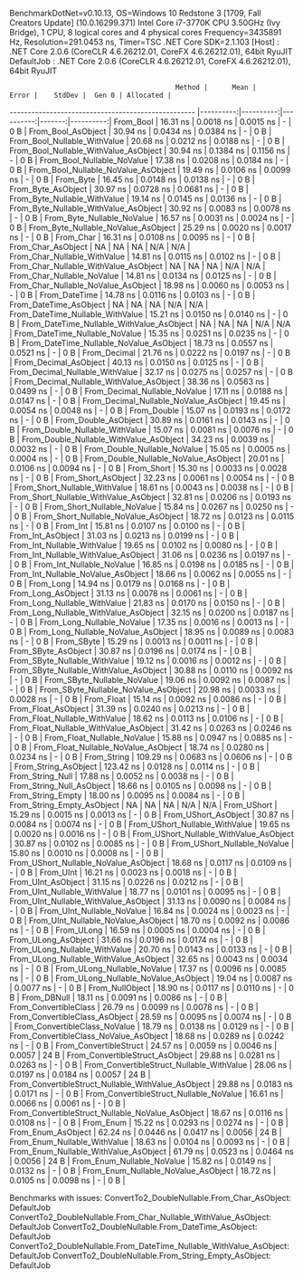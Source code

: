 
BenchmarkDotNet=v0.10.13, OS=Windows 10 Redstone 3 [1709, Fall Creators Update] (10.0.16299.371)
Intel Core i7-3770K CPU 3.50GHz (Ivy Bridge), 1 CPU, 8 logical cores and 4 physical cores
Frequency=3435891 Hz, Resolution=291.0453 ns, Timer=TSC
.NET Core SDK=2.1.103
  [Host]     : .NET Core 2.0.6 (CoreCLR 4.6.26212.01, CoreFX 4.6.26212.01), 64bit RyuJIT
  DefaultJob : .NET Core 2.0.6 (CoreCLR 4.6.26212.01, CoreFX 4.6.26212.01), 64bit RyuJIT


                                             Method |      Mean |     Error |    StdDev |  Gen 0 | Allocated |
--------------------------------------------------- |----------:|----------:|----------:|-------:|----------:|
                                          From_Bool |  16.31 ns | 0.0018 ns | 0.0015 ns |      - |       0 B |
                                 From_Bool_AsObject |  30.94 ns | 0.0434 ns | 0.0384 ns |      - |       0 B |
                       From_Bool_Nullable_WithValue |  20.68 ns | 0.0212 ns | 0.0188 ns |      - |       0 B |
              From_Bool_Nullable_WithValue_AsObject |  30.94 ns | 0.1384 ns | 0.1156 ns |      - |       0 B |
                         From_Bool_Nullable_NoValue |  17.38 ns | 0.0208 ns | 0.0184 ns |      - |       0 B |
                From_Bool_Nullable_NoValue_AsObject |  19.49 ns | 0.0106 ns | 0.0099 ns |      - |       0 B |
                                          From_Byte |  16.45 ns | 0.0148 ns | 0.0138 ns |      - |       0 B |
                                 From_Byte_AsObject |  30.97 ns | 0.0728 ns | 0.0681 ns |      - |       0 B |
                       From_Byte_Nullable_WithValue |  19.14 ns | 0.0145 ns | 0.0136 ns |      - |       0 B |
              From_Byte_Nullable_WithValue_AsObject |  30.92 ns | 0.0083 ns | 0.0078 ns |      - |       0 B |
                         From_Byte_Nullable_NoValue |  16.57 ns | 0.0031 ns | 0.0024 ns |      - |       0 B |
                From_Byte_Nullable_NoValue_AsObject |  25.29 ns | 0.0020 ns | 0.0017 ns |      - |       0 B |
                                          From_Char |  16.31 ns | 0.0108 ns | 0.0095 ns |      - |       0 B |
                                 From_Char_AsObject |        NA |        NA |        NA |    N/A |       N/A |
                       From_Char_Nullable_WithValue |  14.81 ns | 0.0115 ns | 0.0102 ns |      - |       0 B |
              From_Char_Nullable_WithValue_AsObject |        NA |        NA |        NA |    N/A |       N/A |
                         From_Char_Nullable_NoValue |  14.81 ns | 0.0134 ns | 0.0125 ns |      - |       0 B |
                From_Char_Nullable_NoValue_AsObject |  18.98 ns | 0.0060 ns | 0.0053 ns |      - |       0 B |
                                      From_DateTime |  14.78 ns | 0.0116 ns | 0.0103 ns |      - |       0 B |
                             From_DateTime_AsObject |        NA |        NA |        NA |    N/A |       N/A |
                   From_DateTime_Nullable_WithValue |  15.21 ns | 0.0150 ns | 0.0140 ns |      - |       0 B |
          From_DateTime_Nullable_WithValue_AsObject |        NA |        NA |        NA |    N/A |       N/A |
                     From_DateTime_Nullable_NoValue |  15.35 ns | 0.0251 ns | 0.0235 ns |      - |       0 B |
            From_DateTime_Nullable_NoValue_AsObject |  18.73 ns | 0.0557 ns | 0.0521 ns |      - |       0 B |
                                       From_Decimal |  21.76 ns | 0.0222 ns | 0.0197 ns |      - |       0 B |
                              From_Decimal_AsObject |  40.13 ns | 0.0150 ns | 0.0125 ns |      - |       0 B |
                    From_Decimal_Nullable_WithValue |  32.17 ns | 0.0275 ns | 0.0257 ns |      - |       0 B |
           From_Decimal_Nullable_WithValue_AsObject |  38.36 ns | 0.0563 ns | 0.0499 ns |      - |       0 B |
                      From_Decimal_Nullable_NoValue |  17.11 ns | 0.0188 ns | 0.0147 ns |      - |       0 B |
             From_Decimal_Nullable_NoValue_AsObject |  19.45 ns | 0.0054 ns | 0.0048 ns |      - |       0 B |
                                        From_Double |  15.07 ns | 0.0193 ns | 0.0172 ns |      - |       0 B |
                               From_Double_AsObject |  30.89 ns | 0.0161 ns | 0.0143 ns |      - |       0 B |
                     From_Double_Nullable_WithValue |  15.07 ns | 0.0081 ns | 0.0076 ns |      - |       0 B |
            From_Double_Nullable_WithValue_AsObject |  34.23 ns | 0.0039 ns | 0.0032 ns |      - |       0 B |
                       From_Double_Nullable_NoValue |  15.05 ns | 0.0005 ns | 0.0004 ns |      - |       0 B |
              From_Double_Nullable_NoValue_AsObject |  20.01 ns | 0.0106 ns | 0.0094 ns |      - |       0 B |
                                         From_Short |  15.30 ns | 0.0033 ns | 0.0028 ns |      - |       0 B |
                                From_Short_AsObject |  32.23 ns | 0.0061 ns | 0.0054 ns |      - |       0 B |
                      From_Short_Nullable_WithValue |  18.61 ns | 0.0043 ns | 0.0038 ns |      - |       0 B |
             From_Short_Nullable_WithValue_AsObject |  32.81 ns | 0.0206 ns | 0.0193 ns |      - |       0 B |
                        From_Short_Nullable_NoValue |  15.84 ns | 0.0267 ns | 0.0250 ns |      - |       0 B |
               From_Short_Nullable_NoValue_AsObject |  18.72 ns | 0.0123 ns | 0.0115 ns |      - |       0 B |
                                           From_Int |  15.81 ns | 0.0107 ns | 0.0100 ns |      - |       0 B |
                                  From_Int_AsObject |  31.03 ns | 0.0213 ns | 0.0199 ns |      - |       0 B |
                        From_Int_Nullable_WithValue |  19.65 ns | 0.0102 ns | 0.0080 ns |      - |       0 B |
               From_Int_Nullable_WithValue_AsObject |  31.06 ns | 0.0236 ns | 0.0197 ns |      - |       0 B |
                          From_Int_Nullable_NoValue |  16.85 ns | 0.0198 ns | 0.0185 ns |      - |       0 B |
                 From_Int_Nullable_NoValue_AsObject |  18.66 ns | 0.0062 ns | 0.0055 ns |      - |       0 B |
                                          From_Long |  14.94 ns | 0.0179 ns | 0.0168 ns |      - |       0 B |
                                 From_Long_AsObject |  31.13 ns | 0.0078 ns | 0.0061 ns |      - |       0 B |
                       From_Long_Nullable_WithValue |  21.83 ns | 0.0170 ns | 0.0150 ns |      - |       0 B |
              From_Long_Nullable_WithValue_AsObject |  32.15 ns | 0.0200 ns | 0.0187 ns |      - |       0 B |
                         From_Long_Nullable_NoValue |  17.35 ns | 0.0016 ns | 0.0013 ns |      - |       0 B |
                From_Long_Nullable_NoValue_AsObject |  18.95 ns | 0.0089 ns | 0.0083 ns |      - |       0 B |
                                         From_SByte |  15.29 ns | 0.0013 ns | 0.0011 ns |      - |       0 B |
                                From_SByte_AsObject |  30.87 ns | 0.0196 ns | 0.0174 ns |      - |       0 B |
                      From_SByte_Nullable_WithValue |  19.12 ns | 0.0016 ns | 0.0012 ns |      - |       0 B |
             From_SByte_Nullable_WithValue_AsObject |  30.88 ns | 0.0110 ns | 0.0092 ns |      - |       0 B |
                        From_SByte_Nullable_NoValue |  19.06 ns | 0.0092 ns | 0.0087 ns |      - |       0 B |
               From_SByte_Nullable_NoValue_AsObject |  20.98 ns | 0.0033 ns | 0.0028 ns |      - |       0 B |
                                         From_Float |  15.14 ns | 0.0092 ns | 0.0086 ns |      - |       0 B |
                                From_Float_AsObject |  31.39 ns | 0.0240 ns | 0.0213 ns |      - |       0 B |
                      From_Float_Nullable_WithValue |  18.62 ns | 0.0113 ns | 0.0106 ns |      - |       0 B |
             From_Float_Nullable_WithValue_AsObject |  31.42 ns | 0.0263 ns | 0.0246 ns |      - |       0 B |
                        From_Float_Nullable_NoValue |  15.88 ns | 0.0947 ns | 0.0885 ns |      - |       0 B |
               From_Float_Nullable_NoValue_AsObject |  18.74 ns | 0.0280 ns | 0.0234 ns |      - |       0 B |
                                        From_String | 109.29 ns | 0.0683 ns | 0.0606 ns |      - |       0 B |
                               From_String_AsObject | 123.42 ns | 0.0128 ns | 0.0114 ns |      - |       0 B |
                                   From_String_Null |  17.88 ns | 0.0052 ns | 0.0038 ns |      - |       0 B |
                          From_String_Null_AsObject |  18.66 ns | 0.0105 ns | 0.0098 ns |      - |       0 B |
                                  From_String_Empty |  18.00 ns | 0.0095 ns | 0.0084 ns |      - |       0 B |
                         From_String_Empty_AsObject |        NA |        NA |        NA |    N/A |       N/A |
                                        From_UShort |  15.29 ns | 0.0015 ns | 0.0013 ns |      - |       0 B |
                               From_UShort_AsObject |  30.87 ns | 0.0084 ns | 0.0074 ns |      - |       0 B |
                     From_UShort_Nullable_WithValue |  19.65 ns | 0.0020 ns | 0.0016 ns |      - |       0 B |
            From_UShort_Nullable_WithValue_AsObject |  30.87 ns | 0.0102 ns | 0.0085 ns |      - |       0 B |
                       From_UShort_Nullable_NoValue |  15.80 ns | 0.0010 ns | 0.0008 ns |      - |       0 B |
              From_UShort_Nullable_NoValue_AsObject |  18.68 ns | 0.0117 ns | 0.0109 ns |      - |       0 B |
                                          From_UInt |  16.21 ns | 0.0023 ns | 0.0018 ns |      - |       0 B |
                                 From_UInt_AsObject |  31.15 ns | 0.0226 ns | 0.0212 ns |      - |       0 B |
                       From_UInt_Nullable_WithValue |  18.77 ns | 0.0101 ns | 0.0095 ns |      - |       0 B |
              From_UInt_Nullable_WithValue_AsObject |  31.13 ns | 0.0090 ns | 0.0084 ns |      - |       0 B |
                         From_UInt_Nullable_NoValue |  16.84 ns | 0.0024 ns | 0.0023 ns |      - |       0 B |
                From_UInt_Nullable_NoValue_AsObject |  18.70 ns | 0.0092 ns | 0.0086 ns |      - |       0 B |
                                         From_ULong |  16.59 ns | 0.0005 ns | 0.0004 ns |      - |       0 B |
                                From_ULong_AsObject |  31.66 ns | 0.0196 ns | 0.0174 ns |      - |       0 B |
                      From_ULong_Nullable_WithValue |  20.70 ns | 0.0143 ns | 0.0133 ns |      - |       0 B |
             From_ULong_Nullable_WithValue_AsObject |  32.65 ns | 0.0043 ns | 0.0034 ns |      - |       0 B |
                        From_ULong_Nullable_NoValue |  17.37 ns | 0.0096 ns | 0.0085 ns |      - |       0 B |
               From_ULong_Nullable_NoValue_AsObject |  19.04 ns | 0.0087 ns | 0.0077 ns |      - |       0 B |
                                    From_NullObject |  18.90 ns | 0.0117 ns | 0.0110 ns |      - |       0 B |
                                        From_DBNull |  18.11 ns | 0.0091 ns | 0.0086 ns |      - |       0 B |
                              From_ConvertibleClass |  26.79 ns | 0.0099 ns | 0.0078 ns |      - |       0 B |
                     From_ConvertibleClass_AsObject |  28.59 ns | 0.0095 ns | 0.0074 ns |      - |       0 B |
                      From_ConvertibleClass_NoValue |  18.79 ns | 0.0138 ns | 0.0129 ns |      - |       0 B |
             From_ConvertibleClass_NoValue_AsObject |  18.68 ns | 0.0289 ns | 0.0242 ns |      - |       0 B |
                             From_ConvertibleStruct |  24.57 ns | 0.0059 ns | 0.0046 ns | 0.0057 |      24 B |
                    From_ConvertibleStruct_AsObject |  29.88 ns | 0.0281 ns | 0.0263 ns |      - |       0 B |
          From_ConvertibleStruct_Nullable_WithValue |  28.06 ns | 0.0197 ns | 0.0184 ns | 0.0057 |      24 B |
 From_ConvertibleStruct_Nullable_WithValue_AsObject |  29.88 ns | 0.0183 ns | 0.0171 ns |      - |       0 B |
            From_ConvertibleStruct_Nullable_NoValue |  16.61 ns | 0.0066 ns | 0.0061 ns |      - |       0 B |
   From_ConvertibleStruct_Nullable_NoValue_AsObject |  18.67 ns | 0.0116 ns | 0.0108 ns |      - |       0 B |
                                          From_Enum |  15.22 ns | 0.0293 ns | 0.0274 ns |      - |       0 B |
                                 From_Enum_AsObject |  62.24 ns | 0.0446 ns | 0.0417 ns | 0.0056 |      24 B |
                       From_Enum_Nullable_WithValue |  18.63 ns | 0.0104 ns | 0.0093 ns |      - |       0 B |
              From_Enum_Nullable_WithValue_AsObject |  61.79 ns | 0.0523 ns | 0.0464 ns | 0.0056 |      24 B |
                         From_Enum_Nullable_NoValue |  15.82 ns | 0.0149 ns | 0.0132 ns |      - |       0 B |
                From_Enum_Nullable_NoValue_AsObject |  18.72 ns | 0.0105 ns | 0.0098 ns |      - |       0 B |

Benchmarks with issues:
  ConvertTo2_DoubleNullable.From_Char_AsObject: DefaultJob
  ConvertTo2_DoubleNullable.From_Char_Nullable_WithValue_AsObject: DefaultJob
  ConvertTo2_DoubleNullable.From_DateTime_AsObject: DefaultJob
  ConvertTo2_DoubleNullable.From_DateTime_Nullable_WithValue_AsObject: DefaultJob
  ConvertTo2_DoubleNullable.From_String_Empty_AsObject: DefaultJob
